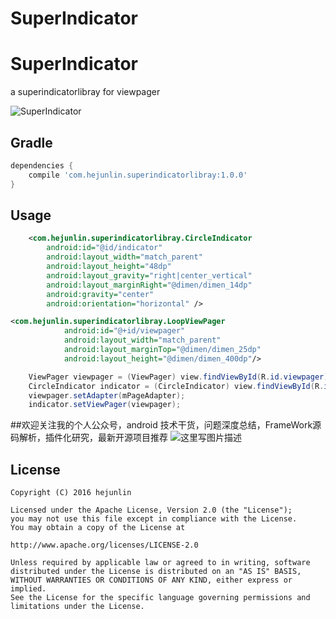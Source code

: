 # SuperIndicator

SuperIndicator
===============
a superindicatorlibray for viewpager


![SuperIndicator](/SuperIndicator.gif)

Gradle
------------
```groovy
dependencies {
    compile 'com.hejunlin.superindicatorlibray:1.0.0'
}
```

Usage
--------
```xml
    <com.hejunlin.superindicatorlibray.CircleIndicator
        android:id="@id/indicator"
        android:layout_width="match_parent"
        android:layout_height="48dp"
        android:layout_gravity="right|center_vertical"
        android:layout_marginRight="@dimen/dimen_14dp"
        android:gravity="center"
        android:orientation="horizontal" />
```
```xml
<com.hejunlin.superindicatorlibray.LoopViewPager
            android:id="@+id/viewpager"
            android:layout_width="match_parent"
            android:layout_marginTop="@dimen/dimen_25dp"
            android:layout_height="@dimen/dimen_400dp"/>
```
```java
    ViewPager viewpager = (ViewPager) view.findViewById(R.id.viewpager);
    CircleIndicator indicator = (CircleIndicator) view.findViewById(R.id.indicator);
    viewpager.setAdapter(mPageAdapter);
    indicator.setViewPager(viewpager);
```

##欢迎关注我的个人公众号，android 技术干货，问题深度总结，FrameWork源码解析，插件化研究，最新开源项目推荐
![这里写图片描述](https://github.com/hejunlin2013/RedPackage/blob/master/image/qrcode.jpg)

License
--------
```
Copyright (C) 2016 hejunlin

Licensed under the Apache License, Version 2.0 (the "License");
you may not use this file except in compliance with the License.
You may obtain a copy of the License at

http://www.apache.org/licenses/LICENSE-2.0

Unless required by applicable law or agreed to in writing, software
distributed under the License is distributed on an "AS IS" BASIS,
WITHOUT WARRANTIES OR CONDITIONS OF ANY KIND, either express or implied.
See the License for the specific language governing permissions and
limitations under the License.
```